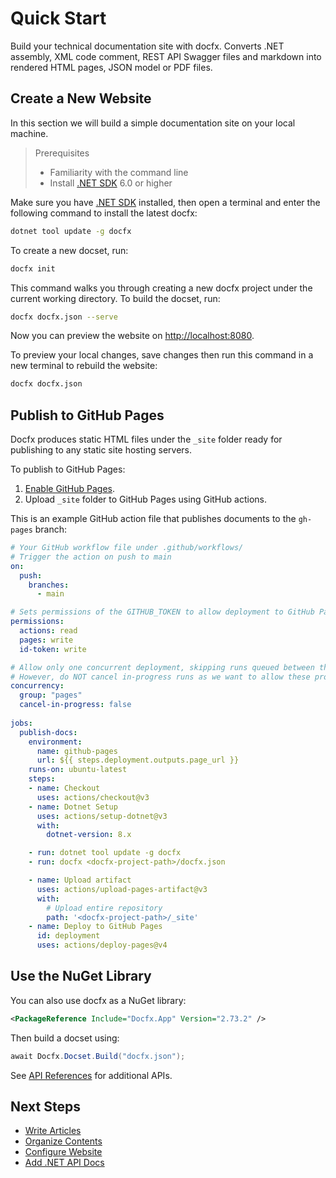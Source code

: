 # Quick Start

Build your technical documentation site with docfx. Converts .NET assembly, XML code comment, REST API Swagger files and markdown into rendered HTML pages, JSON model or PDF files.

## Create a New Website

In this section we will build a simple documentation site on your local machine.

> Prerequisites
> - Familiarity with the command line
> - Install [.NET SDK](https://dotnet.microsoft.com/en-us/download) 6.0 or higher

Make sure you have [.NET SDK](https://dotnet.microsoft.com/en-us/download) installed, then open a terminal and enter the following command to install the latest docfx:

```bash
dotnet tool update -g docfx
```

To create a new docset, run:

```bash
docfx init
```

This command walks you through creating a new docfx project under the current working directory. To build the docset, run: 

```bash
docfx docfx.json --serve
```

Now you can preview the website on <http://localhost:8080>.

To preview your local changes, save changes then run this command in a new terminal to rebuild the website:

```bash
docfx docfx.json
```

## Publish to GitHub Pages

Docfx produces static HTML files under the `_site` folder ready for publishing to any static site hosting servers.

To publish to GitHub Pages:
1. [Enable GitHub Pages](https://docs.github.com/en/pages/quickstart).
2. Upload `_site` folder to GitHub Pages using GitHub actions.

This is an example GitHub action file that publishes documents to the `gh-pages` branch:

```yaml
# Your GitHub workflow file under .github/workflows/
# Trigger the action on push to main
on:
  push:
    branches:
      - main

# Sets permissions of the GITHUB_TOKEN to allow deployment to GitHub Pages
permissions:
  actions: read
  pages: write
  id-token: write

# Allow only one concurrent deployment, skipping runs queued between the run in-progress and latest queued.
# However, do NOT cancel in-progress runs as we want to allow these production deployments to complete.
concurrency:
  group: "pages"
  cancel-in-progress: false
  
jobs:
  publish-docs:
    environment:
      name: github-pages
      url: ${{ steps.deployment.outputs.page_url }}
    runs-on: ubuntu-latest
    steps:
    - name: Checkout
      uses: actions/checkout@v3
    - name: Dotnet Setup
      uses: actions/setup-dotnet@v3
      with:
        dotnet-version: 8.x

    - run: dotnet tool update -g docfx
    - run: docfx <docfx-project-path>/docfx.json

    - name: Upload artifact
      uses: actions/upload-pages-artifact@v3
      with:
        # Upload entire repository
        path: '<docfx-project-path>/_site'
    - name: Deploy to GitHub Pages
      id: deployment
      uses: actions/deploy-pages@v4
```

## Use the NuGet Library

You can also use docfx as a NuGet library:

```xml
<PackageReference Include="Docfx.App" Version="2.73.2" />
```

Then build a docset using:

```cs
await Docfx.Docset.Build("docfx.json");
```

See [API References](api/Docfx.yml) for additional APIs.

## Next Steps

- [Write Articles](docs/markdown.md)
- [Organize Contents](docs/table-of-contents.md)
- [Configure Website](docs/config.md)
- [Add .NET API Docs](docs/dotnet-api-docs.md)
